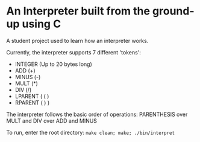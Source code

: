# An Interpreter built from the ground-up using C
A student project used to learn how an interpreter works.

Currently, the interpreter supports 7 different 'tokens':
- INTEGER (Up to 20 bytes long)
- ADD (+)
- MINUS (-)
- MULT (*)
- DIV (/)
- LPARENT ( ( )
- RPARENT ( ) )

The interpreter follows the basic order of operations:
PARENTHESIS over MULT and DIV over ADD and MINUS

To run, enter the root directory:
`make clean; make; ./bin/interpret`
